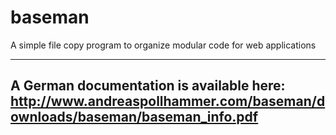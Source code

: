 # baseman
A simple file copy program to organize modular code for web applications

--------------------------------------------------------------------------------
A German documentation is available here:
http://www.andreaspollhammer.com/baseman/downloads/baseman/baseman_info.pdf
--------------------------------------------------------------------------------
